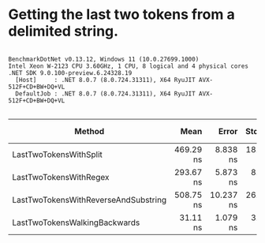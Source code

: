 # Getting the last two tokens from a delimited string.

```

BenchmarkDotNet v0.13.12, Windows 11 (10.0.27699.1000)
Intel Xeon W-2123 CPU 3.60GHz, 1 CPU, 8 logical and 4 physical cores
.NET SDK 9.0.100-preview.6.24328.19
  [Host]     : .NET 8.0.7 (8.0.724.31311), X64 RyuJIT AVX-512F+CD+BW+DQ+VL
  DefaultJob : .NET 8.0.7 (8.0.724.31311), X64 RyuJIT AVX-512F+CD+BW+DQ+VL


```
| Method                               | Mean      | Error     | StdDev    | Median    | Ratio | RatioSD | Gen0   | Allocated | Alloc Ratio |
|------------------------------------- |----------:|----------:|----------:|----------:|------:|--------:|-------:|----------:|------------:|
| LastTwoTokensWithSplit               | 469.29 ns |  8.838 ns | 18.251 ns | 465.56 ns |  1.61 |    0.08 | 0.2465 |    1064 B |        1.87 |
| LastTwoTokensWithRegex               | 293.67 ns |  5.873 ns |  8.422 ns | 294.04 ns |  1.00 |    0.00 | 0.1316 |     568 B |        1.00 |
| LastTwoTokensWithReverseAndSubstring | 508.75 ns | 10.237 ns | 26.242 ns | 501.17 ns |  1.78 |    0.09 | 0.1831 |     792 B |        1.39 |
| LastTwoTokensWalkingBackwards        |  31.11 ns |  1.079 ns |  3.042 ns |  30.24 ns |  0.12 |    0.01 | 0.0148 |      64 B |        0.11 |
